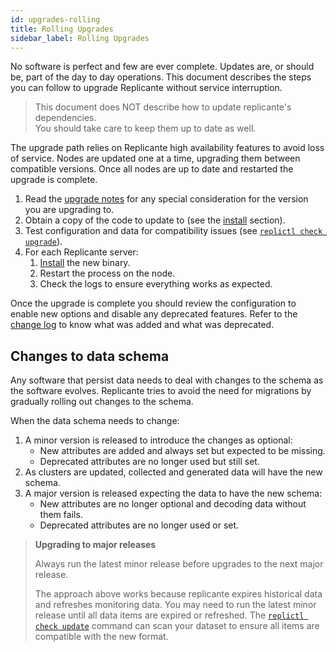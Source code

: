 ```yaml
---
id: upgrades-rolling
title: Rolling Upgrades
sidebar_label: Rolling Upgrades
---
```


No software is perfect and few are ever complete.
Updates are, or should be, part of the day to day operations.
This document describes the steps you can follow to upgrade Replicante without service interruption.


<blockquote class="info">

This document does NOT describe how to update replicante's dependencies.  
You should take care to keep them up to date as well.

</blockquote>

The upgrade path relies on Replicante high availability features to avoid loss of service.
Nodes are updated one at a time, upgrading them between compatible versions.
Once all nodes are up to date and restarted the upgrade is complete.


  1. Read the [upgrade notes](upgrades-notes.md) for any special consideration for the version you are upgrading to.
  2. Obtain a copy of the code to update to (see the [install](admin-install.md) section).
  3. Test configuration and data for compatibility issues (see [`replictl check upgrade`](replictl-check.md)).
  4. For each Replicante server:
     1. [Install](admin-install.md) the new binary.
     2. Restart the process on the node.
     3. Check the logs to ensure everything works as expected.

Once the upgrade is complete you should review the configuration to enable new options
and disable any deprecated features.
Refer to the [change log](upgrades-changelog.md) to know what was added and what was deprecated.


## Changes to data schema
Any software that persist data needs to deal with changes to the schema as the software evolves.
Replicante tries to avoid the need for migrations by gradually rolling out changes to the schema.

When the data schema needs to change:

  1. A minor version is released to introduce the changes as optional:
     * New attributes are added and always set but expected to be missing.
     * Deprecated attributes are no longer used but still set.
  2. As clusters are updated, collected and generated data will have the new schema.
  3. A major version is released expecting the data to have the new schema:
     * New attributes are no longer optional and decoding data without them fails.
     * Deprecated attributes are no longer used or set.


<blockquote class="info">

**Upgrading to major releases**

Always run the latest minor release before upgrades to the next major release.

The approach above works because replicante expires historical data and refreshes monitoring data.
You may need to run the latest minor release until all data items are expired or refreshed.
The [`replictl check update`](replictl-check.md#update) command can scan your dataset
to ensure all items are compatible with the new format.

</blockquote>

